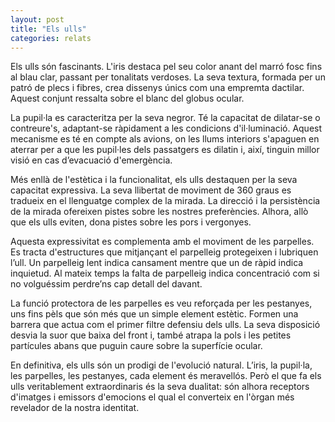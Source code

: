 ```yaml
---
layout: post
title: "Els ulls"
categories: relats
---
```

Els ulls són fascinants. L'iris destaca pel seu color anant del marró fosc fins al blau clar, passant per tonalitats verdoses. La seva textura, formada per un patró de plecs i fibres, crea dissenys únics com una empremta dactilar. Aquest conjunt ressalta sobre el blanc del globus ocular.

La pupil·la es caracteritza per la seva negror. Té la capacitat de dilatar-se o contreure's, adaptant-se ràpidament a les condicions d'il·luminació. Aquest mecanisme es té en compte als avions, on les llums interiors s'apaguen en aterrar per a que les pupil·les dels passatgers es dilatin i, així, tinguin millor visió en cas d’evacuació d'emergència.

Més enllà de l'estètica i la funcionalitat, els ulls destaquen per la seva capacitat expressiva. La seva llibertat de moviment de 360 graus es tradueix en el llenguatge complex de la mirada. La direcció i la persistència de la mirada ofereixen pistes sobre les nostres preferències. Alhora, allò que els ulls eviten, dona pistes sobre les pors i vergonyes.

Aquesta expressivitat es complementa amb el moviment de les parpelles. Es tracta d'estructures que mitjançant el parpelleig protegeixen i lubriquen l’ull. Un parpelleig lent indica cansament mentre que un de ràpid indica inquietud. Al mateix temps la falta de parpelleig indica concentració com si no volguéssim perdre’ns cap detall del davant. 

La funció protectora de les parpelles es veu reforçada per les pestanyes, uns fins pèls que són més que un simple element estètic. Formen una barrera que actua com el primer filtre defensiu dels ulls. La seva disposició desvia la suor que baixa del front i, també atrapa la pols i les petites partícules abans que puguin caure sobre la superfície ocular.

En definitiva, els ulls són un prodigi de l'evolució natural. L’iris, la pupil·la, les parpelles, les pestanyes, cada element és meravellós. Però el que fa els ulls veritablement extraordinaris és la seva dualitat: són alhora receptors d'imatges i emissors d'emocions el qual el converteix en l'òrgan més revelador de la nostra identitat.
